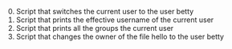  0. Script that switches the current user to the user betty
 1. Script that prints the effective username of the current user
 2. Script that prints all the groups the current user
 3. Script that changes the owner of the file hello to the user betty
